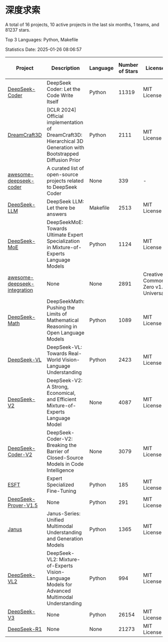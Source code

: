 # 深度求索

A total of 16 projects, 10 active projects in the last six months, 1 teams, and 81237 stars.

Top 3 Languages: Python, Makefile

Statistics Date: 2025-01-26 08:06:57

| Project | Description | Language | Number of Stars | License | Creation Date | Last Updated Date | Last Pushed Date |
| --- | --- | --- | --- | --- | --- | --- | --- |
| [DeepSeek-Coder](https://github.com/deepseek-ai/DeepSeek-Coder) | DeepSeek Coder: Let the Code Write Itself | Python | 11319 | MIT License | 2023-10-20 | 2025-01-26 | 2024-05-21 |
| [DreamCraft3D](https://github.com/deepseek-ai/DreamCraft3D) | [ICLR 2024] Official implementation of DreamCraft3D: Hierarchical 3D Generation with Bootstrapped Diffusion Prior | Python | 2111 | MIT License | 2023-10-23 | 2025-01-26 | 2024-08-21 |
| [awesome-deepseek-coder](https://github.com/deepseek-ai/awesome-deepseek-coder) | A curated list of open-source projects related to DeepSeek Coder | None | 339 | - | 2023-11-06 | 2025-01-26 | 2024-04-03 |
| [DeepSeek-LLM](https://github.com/deepseek-ai/DeepSeek-LLM) | DeepSeek LLM: Let there be answers | Makefile | 2513 | MIT License | 2023-11-29 | 2025-01-26 | 2024-02-04 |
| [DeepSeek-MoE](https://github.com/deepseek-ai/DeepSeek-MoE) | DeepSeekMoE: Towards Ultimate Expert Specialization in Mixture-of-Experts Language Models | Python | 1124 | MIT License | 2024-01-02 | 2025-01-26 | 2024-01-16 |
| [awesome-deepseek-integration](https://github.com/deepseek-ai/awesome-deepseek-integration) | None | None | 2891 | Creative Commons Zero v1.0 Universal | 2024-01-11 | 2025-01-26 | 2025-01-26 |
| [DeepSeek-Math](https://github.com/deepseek-ai/DeepSeek-Math) | DeepSeekMath: Pushing the Limits of Mathematical Reasoning in Open Language Models | Python | 1089 | MIT License | 2024-02-05 | 2025-01-26 | 2024-04-15 |
| [DeepSeek-VL](https://github.com/deepseek-ai/DeepSeek-VL) | DeepSeek-VL: Towards Real-World Vision-Language Understanding | Python | 2423 | MIT License | 2024-03-07 | 2025-01-26 | 2024-04-24 |
| [DeepSeek-V2](https://github.com/deepseek-ai/DeepSeek-V2) | DeepSeek-V2: A Strong, Economical, and Efficient Mixture-of-Experts Language Model | None | 4087 | MIT License | 2024-04-22 | 2025-01-26 | 2024-09-25 |
| [DeepSeek-Coder-V2](https://github.com/deepseek-ai/DeepSeek-Coder-V2) | DeepSeek-Coder-V2: Breaking the Barrier of Closed-Source Models in Code Intelligence | None | 3079 | MIT License | 2024-06-14 | 2025-01-26 | 2024-09-24 |
| [ESFT](https://github.com/deepseek-ai/ESFT) | Expert Specialized Fine-Tuning | Python | 185 | MIT License | 2024-07-04 | 2025-01-26 | 2024-09-22 |
| [DeepSeek-Prover-V1.5](https://github.com/deepseek-ai/DeepSeek-Prover-V1.5) | None | Python | 291 | MIT License | 2024-08-15 | 2025-01-25 | 2024-08-16 |
| [Janus](https://github.com/deepseek-ai/Janus) | Janus-Series: Unified Multimodal Understanding and Generation Models | Python | 1365 | MIT License | 2024-10-18 | 2025-01-26 | 2024-11-13 |
| [DeepSeek-VL2](https://github.com/deepseek-ai/DeepSeek-VL2) | DeepSeek-VL2: Mixture-of-Experts Vision-Language Models for Advanced Multimodal Understanding | Python | 994 | MIT License | 2024-12-13 | 2025-01-26 | 2025-01-16 |
| [DeepSeek-V3](https://github.com/deepseek-ai/DeepSeek-V3) | None | Python | 26154 | MIT License | 2024-12-26 | 2025-01-26 | 2025-01-26 |
| [DeepSeek-R1](https://github.com/deepseek-ai/DeepSeek-R1) | None | None | 21273 | MIT License | 2025-01-20 | 2025-01-26 | 2025-01-23 |
